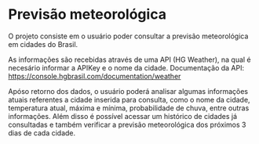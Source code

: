 # Previsão meteorológica

O projeto consiste em o usuário poder consultar a previsão meteorológica em cidades do Brasil. 

As informações são recebidas através de uma API (HG Weather), na qual é necesário informar a APIKey e o nome da cidade.
Documentação da API: https://console.hgbrasil.com/documentation/weather

Apóso retorno dos dados, o usuário poderá analisar algumas informações atuais referentes a cidade inserida para consulta, como o nome da cidade, temperatura atual, máxima e mínima, probabilidade de chuva, entre outras informações.
Além disso é possível acessar um histórico de cidades já consultadas e também verificar a previsão meteorológica dos próximos 3 dias de cada cidade.
